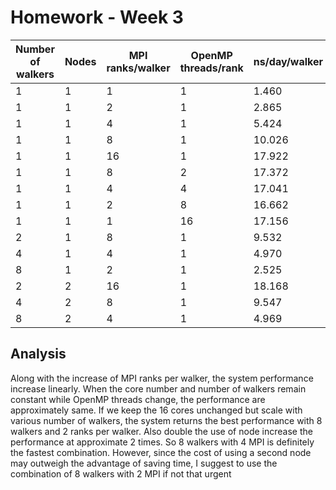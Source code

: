 # Homework - Week 3

|Number of walkers |Nodes |MPI ranks/walker |OpenMP threads/rank |ns/day/walker |total ns/day |
| ----- | ----- | ----- | ----- | ----- | ----- |
|1 |1 |1 |1 |1.460 |1.460|
|1 |1 |2 |1 |2.865 |2.865 |
|1 |1 |4 |1 |5.424 |5.424 |
|1 |1 |8 |1 |10.026 |10.026 |
|1 |1 |16 |1 |17.922 |17.922 |
|1 |1 |8 |2 |17.372 |17.372 |
|1 |1 |4 |4 |17.041 |17.041 |
|1 |1 |2 |8 |16.662 |16.662 |
|1 |1 |1 |16 |17.156 |17.156 |
|2 |1 |8 |1 |9.532 |19.065 |
|4 |1 |4 |1 |4.970 |19.878 |
|8 |1 |2 |1 |2.525 |20.199 |
|2 |2 |16 |1 |18.168 |36.337 |
|4 |2 |8 |1 |9.547 |38.189 |
|8 |2 |4 |1 |4.969 |39.749 |

## Analysis

Along with the increase of MPI ranks per walker, the system performance increase linearly. When the core number and number of walkers remain constant while OpenMP threads change, the performance are approximately same. If we keep the 16 cores unchanged but scale with various number of walkers, the system returns the best performance with 8 walkers and 2 ranks per walker. Also double the use of node increase the performance at approximate 2 times. So 8 walkers with 4 MPI is definitely the fastest combination. However, since the cost of using a second node may outweigh the advantage of saving time, I suggest to use the combination of 8 walkers with 2 MPI if not that urgent
